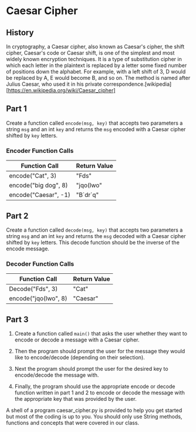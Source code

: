 # Caesar Cipher

## History

In cryptography, a Caesar cipher, also known as Caesar's cipher, the shift cipher, Caesar's code or Caesar shift, is one of the simplest and most widely known encryption techniques. It is a type of substitution cipher in which each letter in the plaintext is replaced by a letter some fixed number of positions down the alphabet. For example, with a left shift of 3, D would be replaced by A, E would become B, and so on. The method is named after Julius Caesar, who used it in his private correspondence.[wikipedia][https://en.wikipedia.org/wiki/Caesar_cipher]


## Part 1

Create a function called `encode(msg, key)` that accepts two parameters a string `msg` and an int `key` and returns the `msg` encoded with a Caesar cipher shifted by `key` letters.

### Encoder Function Calls
| Function Call | Return Value |
| ----- | ----- |
|encode("Cat", 3) | "Fds" |
|encode("big dog", 8) | "jqo(lwo" |
|encode("Caesar", -1) | "B\`dr\`q" |

## Part 2
Create a function called `decode(msg, key)` that accepts two parameters a string `msg` and an int `key` and returns the `msg` decoded with a Caesar cipher shifted by `key` letters. This decode function should be the inverse of the encode message.

### Decoder Function Calls
| Function Call | Return Value |
| ----- | ----- |
|Decode("Fds", 3) | "Cat" |
|encode("jqo(lwo", 8) | "Caesar" |

## Part 3

1) Create a function called `main()` that asks the user whether they want to encode or decode a message with a Caesar cipher.

2) Then the program should prompt the user for the message they would like to encode/decode (depending on their selection).

3) Next the program should prompt the user for the desired key to encode/decode the message with.

4) Finally, the program should use the appropriate encode or decode function written in part 1 and 2 to encode or decode the message with the appropriate key that was provided by the user.

A shell of a program caesar_cipher.py is provided to help you get started but most of the coding is up to you. You should only use String methods, functions and concepts that were covered in our class.
